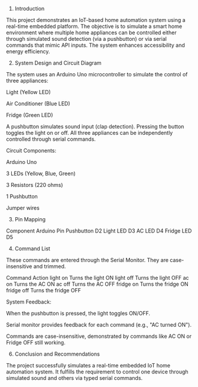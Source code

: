 1. Introduction

This project demonstrates an IoT-based home automation system using a real-time embedded platform. The objective is to simulate a smart home environment where multiple home appliances can be controlled either through simulated sound detection (via a pushbutton) or via serial commands that mimic API inputs. The system enhances accessibility and energy efficiency.

2. System Design and Circuit Diagram

The system uses an Arduino Uno microcontroller to simulate the control of three appliances:

Light (Yellow LED)

Air Conditioner (Blue LED)

Fridge (Green LED)

A pushbutton simulates sound input (clap detection). Pressing the button toggles the light on or off. All three appliances can be independently controlled through serial commands.

Circuit Components:

Arduino Uno

3 LEDs (Yellow, Blue, Green)

3 Resistors (220 ohms)

1 Pushbutton

Jumper wires



3. Pin Mapping

Component         Arduino Pin
Pushbutton         D2
Light LED          D3
AC LED             D4
Fridge LED         D5

4. Command List

These commands are entered through the Serial Monitor. They are case-insensitive and trimmed.

Command                      Action
light on                     Turns the light ON
light off                    Turns the light OFF
ac on                        Turns the AC ON
ac off                       Turns the AC OFF
fridge on                    Turns the fridge ON
fridge off                   Turns the fridge OFF

System Feedback:

When the pushbutton is pressed, the light toggles ON/OFF.

Serial monitor provides feedback for each command (e.g., "AC turned ON").

Commands are case-insensitive, demonstrated by commands like AC ON or Fridge OFF still working.


6. Conclusion and Recommendations

The project successfully simulates a real-time embedded IoT home automation system. 
It fulfills the requirement to control one device through simulated sound and others via typed serial commands.
